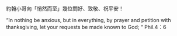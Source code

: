 約翰小哥向「悄然而至」幾位問好、致敬、祝平安！

“In nothing be anxious, but in everything, by prayer and petition with thanksgiving, let your requests be made known to God; “ Phil.4：6
